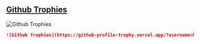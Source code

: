## [Github Trophies](https://github.com/ryo-ma/github-profile-trophy)

![Github Trophies](https://github-profile-trophy.vercel.app/?username=harshraj8843&row=4&theme=onedark&no-frame=true)

```md
![Github Trophies](https://github-profile-trophy.vercel.app/?username=harshraj8843&row=4&theme=onedark&no-frame=true)
```
